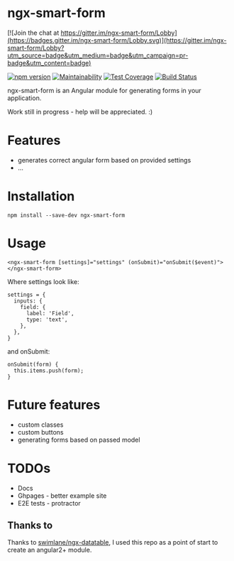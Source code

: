 # ngx-smart-form

[![Join the chat at https://gitter.im/ngx-smart-form/Lobby](https://badges.gitter.im/ngx-smart-form/Lobby.svg)](https://gitter.im/ngx-smart-form/Lobby?utm_source=badge&utm_medium=badge&utm_campaign=pr-badge&utm_content=badge)

[![npm version](https://badge.fury.io/js/ngx-smart-form.svg)](https://badge.fury.io/js/ngx-smart-form)
[![Maintainability](https://api.codeclimate.com/v1/badges/7dc4d76f7186b0c1122b/maintainability)](https://codeclimate.com/github/sergot/ngx-smart-form/maintainability)
[![Test Coverage](https://api.codeclimate.com/v1/badges/7dc4d76f7186b0c1122b/test_coverage)](https://codeclimate.com/github/sergot/ngx-smart-form/test_coverage)
[![Build Status](https://travis-ci.org/sergot/ngx-smart-form.svg?branch=master)](https://travis-ci.org/sergot/ngx-smart-form)

ngx-smart-form is an Angular module for generating forms in your application.

Work still in progress - help will be appreciated. :)

# Features

- generates correct angular form based on provided settings
- ...

# Installation

    npm install --save-dev ngx-smart-form

# Usage

    <ngx-smart-form [settings]="settings" (onSubmit)="onSubmit($event)"></ngx-smart-form>

Where settings look like:

    settings = {
      inputs: {
        field: {
          label: 'Field',
          type: 'text',
        },
      },
    }

and onSubmit:

    onSubmit(form) {
      this.items.push(form);
    }

# Future features

- custom classes
- custom buttons
- generating forms based on passed model

# TODOs

- Docs
- Ghpages - better example site
- E2E tests - protractor

## Thanks to

Thanks to [swimlane/ngx-datatable](https://github.com/swimlane/ngx-datatable/),
I used this repo as a point of start to create an angular2+ module.